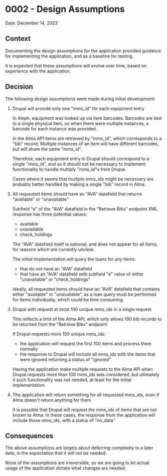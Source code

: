 # 0002 - Design Assumptions

Date: December 14, 2023

## Context

Documenting the design assumptions for the application provided guidance for
implementing the application, and as a baseline for testing.

It is expected that these assumptions will evolve over time, based on experience
with the application.

## Decision

The following design assumptions were made during initial development:

1) 	Drupal will provide only one "mms_id" for each equipment entry

    In Aleph, equipment was looked up via item barcodes. Barcodes are tied to
    a single physical item, so when there were multiple instances, a barcode for
    each instance was provided.

    In the Alma API items are retrieved by "mms_id", which corresponds to
    a "bib" record. Multiple instances of an item will have different barcodes,
    but will share the same "mms_id".

    Therefore, each equipment entry in Drupal should correspond to a single
    "mms_id", and so it should not be necessary to implement functionality
    to handle multiply "mms_id"s from Drupal.

    Cases where it seems that multiple mms_ids might be necessary are probably
    better handled by making a single "bib" record in Alma.

2) All requested items should have an "AVA" datafield that
   returns "available" or "unavailable"

   Subfield "e" of the "AVA" datafield in the "Retrieve Bibs" endpoint XML
   response has three potential values:

   * available
   * unavailable
   * check_holdings

   The "AVA" datafield itself is optional, and does not appear for all
   items, for reasons which are currently unclear.

   The initial implementation will query the loans for any items:

   * that do not have an "AVA" datafield
   * that have an "AVA" datafield with subfield "e" value of either
     "unavailable" or "check_holdings"

   Ideally, all requested items should have an "AVA" datafield that contains
   either "available" or "unavailable", as a loan query must be performed for
   items individually, which could be time consuming.

3) Drupal with request at most 100 unique mms_ids in a single request

   This reflects a limit of the Alma API, which only allows 100 bib records
   to be returned from the "Retrieve Bibs" endpoint.

   If Drupal requests more 100 unique mms_ids:

   * the application will request the first 100 items and process them normally
   * the response to Drupal will include all mms_ids with the items that were
     ignored returning a status of "ignored"

   Having the application make multiple requests to the Alma API when Drupal
   requests more than 100 mms_ids was considered, but ultimately it such
   functionality was not needed, at least for the initial implementation.

4)	The application will return something for all requested mms_ids, even if
    Alma doesn't return anything for them

    It is possible that Drupal will request the mms_ids of items that are not
    known to Alma. In these cases, the response from the application will
    include those mms_ids, with a status of "no_data"

## Consequences

The above assumptions are largely about deferring complexity to a later date,
in the expectation that it will not be needed.

None of the assumptions are irreversible, so we are going to let actual usage
of the application dictate what changes are needed.
